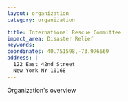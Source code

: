 ```yaml
---
layout: organization
category: organization

title: International Rescue Committee
impact_area: Disaster Relief
keywords: 
coordinates: 40.751598,-73.976669
address: |
  122 East 42nd Street
  New York NY 10168
---
```

Organization's overview
